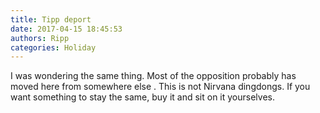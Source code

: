 ```yaml
---
title: Tipp deport
date: 2017-04-15 18:45:53
authors: Ripp
categories: Holiday
---
```


 I was wondering the same thing. Most of the opposition probably has moved here from somewhere else . This is not Nirvana dingdongs. If you want something to stay the same, buy it and sit on it yourselves.